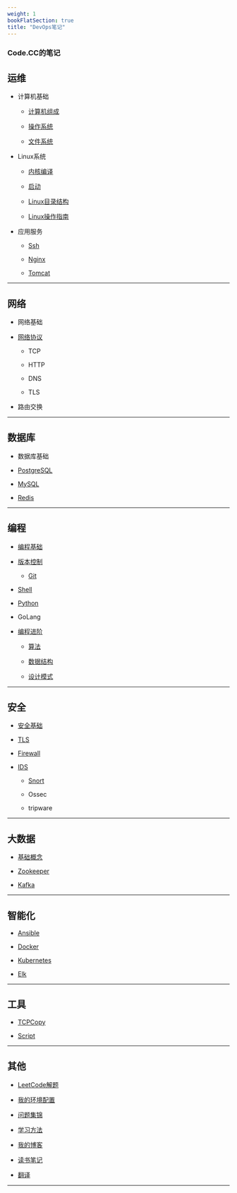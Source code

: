 ```yaml
---
weight: 1
bookFlatSection: true
title: "DevOps笔记"
---
```


### Code.CC的笔记

## 运维

* 计算机基础

  * [计算机组成](operation/Basic/constitute.md)

  * [操作系统](operation/Basic/opreatingSystem.md)

  * [文件系统](operation/Basic/fileSystem.md)

* Linux系统

  * [内核编译](operation/Linux/kernel.md)

  * [启动](operation/Linux/start.md)

  * [Linux目录结构](operation/Linux/directoryStructure.md)

  * [Linux操作指南](operation/Linux/GuideBook/operation.md)

* 应用服务

  * [Ssh](operation/Application/ssh.md)

  * [Nginx](operation/Application/nginx.md)

  * [Tomcat](operation/Application/tomcat.md)

***

## 网络

* 网络基础

* [网络协议]()

  * TCP

  * HTTP

  * DNS

  * TLS

* 路由交换

***

## 数据库

* 数据库基础

* [PostgreSQL](database/PostgreSQL/postgresql.md)

* [MySQL](database/Mysql/mysql.md)

* [Redis](database/Redis/redis.md)

***

## 编程

* [编程基础](development/Basic/README.md)

* [版本控制](development/RevisionControl/README.md)

  * [Git](development/RevisionControl/git.md)

* [Shell](development/Shell/README.md)

* [Python](development/Python/README.md)

* GoLang

* [编程进阶]()

  * [算法](development/Advanced/Algorithm/algorithm.md)

  * [数据结构](development/Advanced/DataStructure/datastructure.md)

  * [设计模式](development/Advanced/Design/README.md)

***

## 安全

* [安全基础](security/Basic/README.md)

* [TLS](security/TLS/ssl.md)

* [Firewall](security/Firewall/README.md)

* [IDS](security/IDS/README.md)

  * [Snort](security/IDS/Snort/snort.md)

  * Ossec

  * tripware

***

## 大数据

* [基础概念](bigdata/Basic/README.md)

* [Zookeeper](bigdata/Zookeeper/README.md)

* [Kafka](bigdata/Kafka/README.md)

***

## 智能化

* [Ansible](intelligent/Ansible/ansible.md)

* [Docker](intelligent/Docker/docker.md)

* [Kubernetes](intelligent/Kubernetes/kubernetes.md)

* [Elk](intelligent/Elk/elk.md)

***

## 工具

* [TCPCopy](tool/tcpcopy.md)

* [Script](tool/Script/script.md)

***

## 其他

* [LeetCode解题](https://github.com/Code-CC/leetcode)

* [我的环境配置](other/MyConfig/config.md)

* [问题集锦](other/Solution/README.md)

* [学习方法](other/learnMethod.md)

* [我的博客](http://blog.codecc.org)

* [读书笔记](other/BookNotes/bookNotes.md)

* [翻译](other/Translate/translate.md)

***

